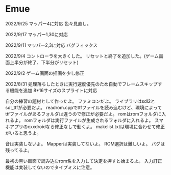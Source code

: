 # Emue
2022/9/25
マッパー4に対応
色々見直し。

2022/9/17
マッパー1,30に対応

2022/9/11
マッパー2,3に対応
バグフィックス

2022/9/4
コントローラを大きくした。
リセットと終了を追加した。(ゲーム画面上半分が終了、下半分がリセット)

2022/9/2
ゲーム画面の描画を少し修正


2022/8/31
処理落ちしたときに実行速度優先のため自動でフレームスキップする機能を追加
8*16サイズのスプライトに対応


自分の練習の題材として作ったよ。
ファミコンだよ。
ライブラリはsdl2とsdl_ttfが必要だよ。
readrom.cppでttfファイルを読み込むけど、環境によってttfファイルがあるフォルダは違うので修正が必要だよ。
romはromフォルダに入れるよ。
romフォルダは実行ファイルが生成されるフォルダに入れるよ。
スマホアプリのcxxdroidなら修正なしで動くよ。
makelist.txtは環境に合わせて修正がいると思うよ。

音は実装しないよ。
Mapperは実装してないよ。
ROM選択は難しいよ。
バグは残ってるよ。

最初の黒い画面で読み込むrom名を入力して決定を押すと始まるよ。
入力訂正機能は実装してないのでタイプミスに注意。
